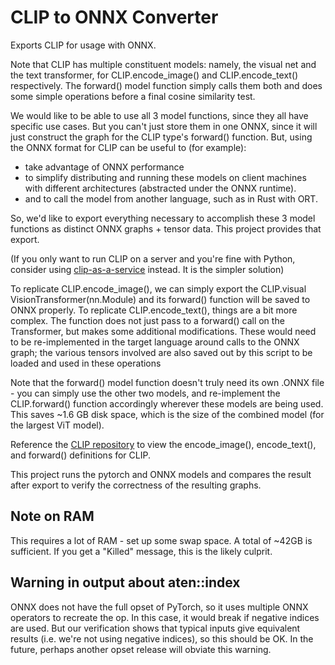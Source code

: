 # CLIP to ONNX Converter

Exports CLIP for usage with ONNX.

Note that CLIP has multiple constituent models: namely, the visual net and the text transformer, for CLIP.encode_image() and CLIP.encode_text() respectively. The forward() model function simply calls them both and does some simple operations before a final cosine similarity test.

We would like to be able to use all 3 model functions, since they all have specific use cases.
But you can't just store them in one ONNX, since it will just construct the graph for the CLIP type's forward() function.
But, using the ONNX format for CLIP can be useful to (for example):

* take advantage of ONNX performance
* to simplify distributing and running these models on client machines with different architectures (abstracted under the ONNX runtime).
* and to call the model from another language, such as in Rust with ORT.

So, we'd like to export everything necessary to accomplish these 3 model functions as distinct ONNX graphs + tensor data.
This project provides that export.

(If you only want to run CLIP on a server and you're fine with Python, consider using [clip-as-a-service](https://clip-as-service.jina.ai/index.html) instead. It is the simpler solution)

To replicate CLIP.encode_image(), we can simply export the CLIP.visual VisionTransformer(nn.Module) and its forward() function will be saved to ONNX properly.
To replicate CLIP.encode_text(), things are a bit more complex. The function does not just pass to a forward() call on the Transformer, but makes some additional modifications. These would need to be re-implemented in the target language around calls to the ONNX graph; the various tensors involved are also saved out by this script to be loaded and used in these operations

Note that the forward() model function doesn't truly need its own .ONNX file - you can simply use the other two models, and re-implement the CLIP.forward() function accordingly wherever these models are being used. This saves ~1.6 GB disk space, which is the size of the combined model (for the largest ViT model).

Reference the [CLIP repository](https://github.com/openai/CLIP) to view the encode_image(), encode_text(), and forward() definitions for CLIP.

This project runs the pytorch and ONNX models and compares the result after export to verify the correctness of the resulting graphs.

## Note on RAM

This requires a lot of RAM - set up some swap space. A total of ~42GB is sufficient. If you get a "Killed" message, this is the likely culprit.

## Warning in output about aten::index

ONNX does not have the full opset of PyTorch, so it uses multiple ONNX operators to recreate the op.
In this case, it would break if negative indices are used.
But our verification shows that typical inputs give equivalent results (i.e. we're not using negative indices), so this should be OK.
In the future, perhaps another opset release will obviate this warning.
